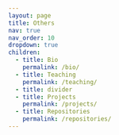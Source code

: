 ```yaml
---
layout: page
title: Others
nav: true
nav_order: 10
dropdown: true
children:
  - title: Bio
    permalink: /bio/
  - title: Teaching
    permalink: /teaching/
  - title: divider
  - title: Projects
    permalink: /projects/
  - title: Repositories
    permalink: /repositories/
---
```

